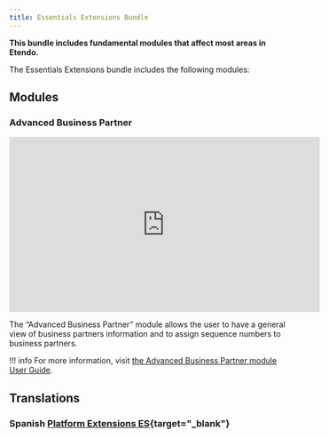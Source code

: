 ```yaml
---
title: Essentials Extensions Bundle
---
```

**This bundle includes fundamental modules that affect most areas in Etendo.**

The Essentials Extensions bundle includes the following modules:

## Modules
### Advanced Business Partner

<iframe width="560" height="315" src="https://www.youtube.com/embed/sRvQCM8xZE0" title="YouTube video player" frameborder="0" allow="accelerometer; autoplay; clipboard-write; encrypted-media; gyroscope; picture-in-picture; web-share" allowfullscreen></iframe>

The “Advanced Business Partner” module allows the user to have a general view of business partners information and to assign sequence numbers to business partners.

!!! info
    For more information, visit [the Advanced Business Partner module User Guide](/docs/products/etendo-classic/optional-features/bundles/essentials-extensions/advanced-business-partner).

## Translations

### Spanish [Platform Extensions ES](https://marketplace.etendo.cloud/#/product-details?module=3789DBA46FC54FDF96CD7D298203A3E9){target="_blank"}